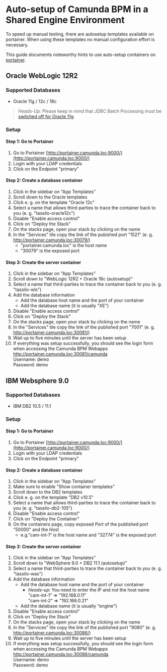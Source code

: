 # Auto-setup of Camunda BPM in a Shared Engine Environment

To speed up manual testing, there are autosetup templates available on portainer.
When using these templates no manual configuration effort is necessary.

This guide documents noteworthy hints to use auto-setup containers on [portainer](http://portainer.camunda.loc:9000/).

## Oracle WebLogic 12R2
### Supported Databases
* Oracle 11g / 12c / 18c

> *Heads-Up:* Please keep in mind that JDBC Batch Processing must be [switched off for Oracle 11g](https://docs.camunda.org/manual/latest/user-guide/process-engine/database/#jdbc-batch-processing).

### Setup
#### Step 1: Go to Portainer
1. Go to Portainer [http://portainer.camunda.loc:9000/](http://portainer.camunda.loc:9000/)
2. Login with your LDAP credentials
3. Click on the Endpoint "primary"

#### Step 2: Create a database container
1. Click in the sidebar on "App Templates"
1. Scroll down to the Oracle templates
2. Click e. g. on the template "Oracle 12c"
3. Select a name that allows third-parties to trace the container back to you (e. g. "tassilo-oracle12c")
4. Disable "Enable access control"
5. Click on "Deploy the Stack"
6. On the stacks page, open your stack by clicking on the name
7. In the "Services" tile copy the link of the pubished port "1521" (e. g. http://portainer.camunda.loc:30079/)
   * "portainer.camunda.loc" is the host name
   * "30079" is the exposed port

#### Step 3: Create the server container
1. Click in the sidebar on "App Templates"
2. Scroll down to "WebLogic 12R2 + Oracle 18c (autosetup)"
3. Select a name that third-parties to trace the container back to you (e. g. "tassilo-wls")
4. Add the database information
   * Add the database host name and the port of your container
   * Add the database name (it is usually "XE")
5. Disable "Enable access control"
6. Click on "Deploy the Stack"
7. On the stacks page, open your stack by clicking on the name
8. In the "Services" tile copy the link of the published port "7001" (e. g. http://portainer.camunda.loc:30081/)
9. Wait up to five minutes until the server has been setup
10. If everything was setup successfully, you should see the login form when accessing the Camunda BPM Webapps \
    http://portainer.camunda.loc:30081/camunda \
    Username: demo \
    Password: demo

## IBM Websphere 9.0
### Supported Databases
* IBM DB2 10.5 / 11.1

### Setup
#### Step 1: Go to Portainer
1. Go to Portainer [http://portainer.camunda.loc:9000/](http://portainer.camunda.loc:9000/)
2. Login with your LDAP credentials
3. Click on the Endpoint "primary"

#### Step 2: Create a database container
1. Click in the sidebar on "App Templates"
1. Make sure to enable "Show container templates"
1. Scroll down to the DB2 templates
2. Click e. g. on the template "DB2 v10.5"
3. Select a name that allows third-parties to trace the container back to you (e. g. "tassilo-db2-105")
4. Disable "Enable access control"
5. Click on "Deploy the Container"
6. On the containers page, copy exposed *Port* of the published port "50000" and the *Host*
   * e.g."cam-int-1" is the host name and "32774" is the exposed port

#### Step 3: Create the server container
1. Click in the sidebar on "App Templates"
2. Scroll down to "WebSphere 9.0 + DB2 11.1 (autosetup)"
3. Select a name that third-parties to trace the container back to you (e. g. "tassilo-was")
4. Add the database information
   * Add the database host name and the port of your container
     * *Heads-up:* You need to enter the IP and not the host name \
       "cam-int-1" => "192.168.0.11" \
       "cam-int-2" => "192.168.0.21"
   * Add the database name (it is usually "engine")
5. Disable "Enable access control"
6. Click on "Deploy the Stack"
7. On the stacks page, open your stack by clicking on the name
8. In the "Services" tile copy the link of the published port "9080" (e. g. http://portainer.camunda.loc:30086/)
9. Wait up to five minutes until the server has been setup
10. If everything was setup successfully, you should see the login form when accessing the Camunda BPM Webapps \
    http://portainer.camunda.loc:30086/camunda \
    Username: demo \
    Password: demo
